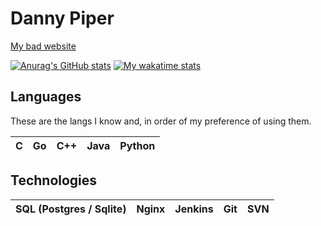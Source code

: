 # Danny Piper
[My bad website](https://www.djpiper28.co.uk)

[![Anurag's GitHub stats](https://github-readme-stats.vercel.app/api?username=djpiper28&theme=dark)](https://github.com/anuraghazra/github-readme-stats)
[![My wakatime stats](https://github-readme-stats.vercel.app/api/wakatime?username=djpiper28&theme=dark&layout=compact)](https://github.com/anuraghazra/github-readme-stats)

## Languages
These are the langs I know and, in order of my preference of using them.

| C | Go | C++ | Java | Python |
|---|----|-----|------|--------|

## Technologies
| SQL (Postgres / Sqlite) | Nginx | Jenkins | Git | SVN |
|-------------------------|-------|---------|-----|-----|
